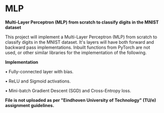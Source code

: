 # MLP
**Multi-Layer Perceptron (MLP) from scratch to classify digits in the MNIST dataset**

This project will implement a Multi-Layer Perceptron (MLP) from scratch to classify digits in the MNIST dataset. It's layers will have both forward and backward pass implementations. Inbuilt functions from PyTorch are not used, or other similar libraries for the implementation of the following.

**Implementation**

• Fully-connected layer with bias.

• ReLU and Sigmoid activations.

• Mini-batch Gradient Descent (SGD) and Cross-Entropy loss.

**File is not uploaded as per "Eindhoven University of Technology" (TU/e) assignment guidelines.**

